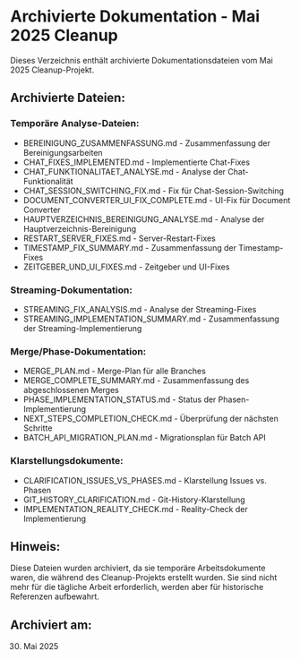 # Archivierte Dokumentation - Mai 2025 Cleanup

Dieses Verzeichnis enthält archivierte Dokumentationsdateien vom Mai 2025 Cleanup-Projekt.

## Archivierte Dateien:

### Temporäre Analyse-Dateien:
- BEREINIGUNG_ZUSAMMENFASSUNG.md - Zusammenfassung der Bereinigungsarbeiten
- CHAT_FIXES_IMPLEMENTED.md - Implementierte Chat-Fixes
- CHAT_FUNKTIONALITAET_ANALYSE.md - Analyse der Chat-Funktionalität
- CHAT_SESSION_SWITCHING_FIX.md - Fix für Chat-Session-Switching
- DOCUMENT_CONVERTER_UI_FIX_COMPLETE.md - UI-Fix für Document Converter
- HAUPTVERZEICHNIS_BEREINIGUNG_ANALYSE.md - Analyse der Hauptverzeichnis-Bereinigung
- RESTART_SERVER_FIXES.md - Server-Restart-Fixes
- TIMESTAMP_FIX_SUMMARY.md - Zusammenfassung der Timestamp-Fixes
- ZEITGEBER_UND_UI_FIXES.md - Zeitgeber und UI-Fixes

### Streaming-Dokumentation:
- STREAMING_FIX_ANALYSIS.md - Analyse der Streaming-Fixes
- STREAMING_IMPLEMENTATION_SUMMARY.md - Zusammenfassung der Streaming-Implementierung

### Merge/Phase-Dokumentation:
- MERGE_PLAN.md - Merge-Plan für alle Branches
- MERGE_COMPLETE_SUMMARY.md - Zusammenfassung des abgeschlossenen Merges
- PHASE_IMPLEMENTATION_STATUS.md - Status der Phasen-Implementierung
- NEXT_STEPS_COMPLETION_CHECK.md - Überprüfung der nächsten Schritte
- BATCH_API_MIGRATION_PLAN.md - Migrationsplan für Batch API

### Klarstellungsdokumente:
- CLARIFICATION_ISSUES_VS_PHASES.md - Klarstellung Issues vs. Phasen
- GIT_HISTORY_CLARIFICATION.md - Git-History-Klarstellung
- IMPLEMENTATION_REALITY_CHECK.md - Reality-Check der Implementierung

## Hinweis:
Diese Dateien wurden archiviert, da sie temporäre Arbeitsdokumente waren, die während des Cleanup-Projekts erstellt wurden. Sie sind nicht mehr für die tägliche Arbeit erforderlich, werden aber für historische Referenzen aufbewahrt.

## Archiviert am:
30. Mai 2025